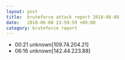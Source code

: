 ```yaml
---
layout: post
title:  bruteforce attack report 2018-06-08
date:   2018-06-08 23:59:59 +09:00
category: bruteforce report
---
```


* 00:21 unknown[109.74.204.21]
* 06:16 unknown[142.44.223.88]
